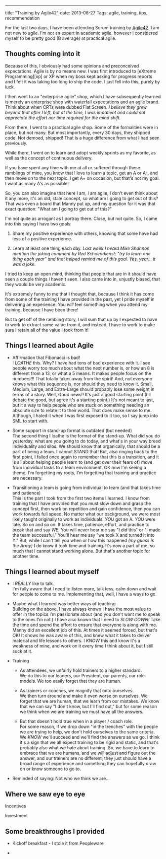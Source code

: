 ---
title: "Training by Agile42"
date: 2013-06-27
Tags: agile, training, tips, recommendation

For the last two days, I have been attending Scrum training by [Agile42][]. I am not new to agile. I'm not an expert in academic agile, however I considered myself to be pretty good (B average) at practical agile.

## Thoughts coming into it

Because of this, I obviously had some opinions and preconceived expectations. Agile is by no means new. I was first introduced to [eXtreme Programming][xp] or XP when my boss kept asking for progress reports and I felt it was taking too long to ship the code. I just fell into this, purely by luck.

I then went to an "enterprise agile" shop, which I have subsequently learned is merely an enterprise shop with waterfall expectations and an agile brand. Think about when CRTs were dubbed Flat Screen. *I believe they grew beyond that after I left, but at the time, I was impatient and could not appreciate the effort nor time required for the mind shift.*

From there, I went to a practical agile shop. Some of the formalities were in place, but not many. But most importantly, every 30 days, they shipped code. Not demoed, shipped! That is a huge difference from what I had seen previously.

While there, I went on to learn and adopt weekly sprints as my favorite, as well as the concept of continuous delivery. 

If you have spent any time with me at all or suffered through these ramblings of mine, you know that I love to learn a topic, get an A or A-, and then move on to the next topic. I get A+ on occasion, but that's not my goal. I want as many A's as possible!

So, you can also imagine that here I am, I am agile, I don't even think about it any more, it's an old, stale concept, so what am I going to get out of this? That was even a board that Manny put up, and my question for it was that exact question: "What am I going to get out of this?"

I'm not quite as arrogant as I portray there. Close, but not quite. So, I came into this saying I have two goals:

1. Share my positive experience with others, knowing that some have had less of a positive experience.

1. Learn at least one thing each day. *Last week I heard Mike Shannon mention the joking comment by  Red Schoendienst: "try to learn one thing each year" and that helped remind me of this goal. Yes, year... it was a joke.*

I tried to keep an open mind, thinking that people that are in it should have seen a couple things I haven't seen. I also came into in, unjustly biased, that they would be very academic.

It's extremely funny to me that I thought that, because I think it has come from some of the training I have provided in the past, yet I pride myself in delivering an experience. You *will* feel something when you attend my training, because I have been there!

But to get off of the rambling story, I will sum that up by I expected to have to work to extract some value from it, and instead, I have to work to make sure I retain all of the value I took from it!

## Things I learned about Agile

+ Affirmation that Fibonacci is bad!  
I *LOATHE* this. Why? I have had tons of bad experience with it. I see people worry too much about what the next number is, or how an 8 is different from a 13, or what a 5 means. It makes people focus on the numbers!!! That totally takes away from the spirit! And, not everyone knows what this sequence is, nor should they need to know it. Small, Medium, Large, and Extra-Large should probably lose some weight in terms of a story. Well, Good news!! It's just a good starting point (I'll debate the good, but agree it's a starting point.) It's not meant to last, but it a way to help people who are stuck on something needing an absolute size to relate it to their world. That does make sense to me. Although, I hated it when I was first exposed to it too, so I say jump into SML to start with.

+ Some support in stand-up format is outdated (but needed)  
The second thing I loathe is the format of the stand-up. What did you do yesterday, what are you going to do today, and what's in your way breed individuality and silos. We should know that organically, that should be a part of being a team. I cannot STAND that! But, also ringing back to the first point, I failed once again to remember that this is a transition, and it is all about helping people learn to (and get over their fears of) move from individual tasks to a team environment. OK now I'm seeing a theme, I'm forgetting my roots, I'm forgetting that training and practice are necessary.

+ Transitioning a team is going from individual to team (and that takes time and patience)  
This is the part I took from the first two items I learned. I know from training that I have provided that you must slow down and grasp the concept first, then work on repetition and gain confidence, then you can work towards full speed. No matter what our background, we were most likely taught originally to work as individuals. *YOU* got an A. *YOU* were late. So on and so on. It takes time, patience, effort, and practice to break that and say *WE*. You will never hear me say "I did this" or "I made the team successful." You'll hear me say "we took X and turned it into Y." But, while I can't tell you when or how this happened *(my guess is the Army)* I do know it took time and training. It's now a part of me, so much that I cannot stand working alone. But that's another topic for another time.

## Things I learned about myself

+ I *REALLY* like to talk.  
I'm fully aware that I need to listen more, talk less, calm down and wait for people to come to me. Implementing that, well, I have a ways to go.

+ Maybe what I learned was better ways of teaching  
Building on the above, I have always known I have the most value to offer in the topics I'm passionate about (and you don't want me to speak to the ones I'm not.) I have also known that I need to *SLOW DOWN!* Take the time and spend the effort to ensure that everyone is along with me. Manny did an excellent job of this. At times it seemed forced, but that's OK! It shows he was aware of this, and knew what it takes to deliver material and life lessons to others. I *KNOW* this and know it's a weakness of mine, and work on it every time I think about it, but I still suck at it.

+ Training 

	- As attendees, we unfairly hold trainers to a higher standard.  
	We do this to our leaders, our President, our parents, our role models. We too easily forget that they are human.
	
	- As trainers or coaches, we magnify that onto ourselves.  
	We then turn around and make it even worse on ourselves. We forget that we are human, that we learn from our mistakes. We know that we can say "I don't know, but I'll find out," but for some reason we think when we are training we must have all the answers.
	
	- But that doesn't hold true when in a player / coach role.  
	For some reason, if we drop down "in the trenches" with the people we are trying to help, we don't hold ourselves to the same criteria. We *KNOW* we'll succeed and we'll find the answers as we go. I think it's a sign that we all expect training  to be rigid and static, and that's probably also what we hate about training. So, we have to learn to embrace that we are humans, and we will adjust and figure out the answer, and our trainers are no different; they just should have a broad range of experience and something they can hopefully draw on or know someone to go to.
	
+ Reminded of saying: Not who we think we are...

## Where we saw eye to eye

Incentives

Investment

## Some breakthroughs I provided

+ Kickoff breakfast - I stole it from Peopleware

+ 

[Agile42]: http://www.agile42.com/en/
